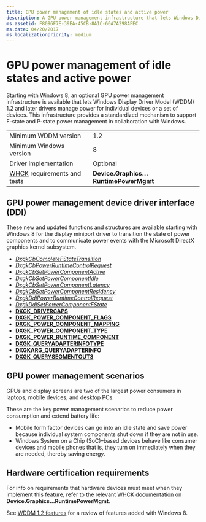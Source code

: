 ```yaml
---
title: GPU power management of idle states and active power
description: A GPU power management infrastructure that lets Windows Display Driver Model (WDDM) 1.2 and later drivers manage power for individual devices or a set of devices.
ms.assetid: F8096F7E-39EA-45CB-8A1C-60A7A298AFEC
ms.date: 04/20/2017
ms.localizationpriority: medium
---
```


# GPU power management of idle states and active power


Starting with Windows 8, an optional GPU power management infrastructure is available that lets Windows Display Driver Model (WDDM) 1.2 and later drivers manage power for individual devices or a set of devices. This infrastructure provides a standardized mechanism to support F-state and P-state power management in collaboration with Windows.

|                                                                                   |                                        |
|-----------------------------------------------------------------------------------|----------------------------------------|
| Minimum WDDM version                                                              | 1.2                                    |
| Minimum Windows version                                                           | 8                                      |
| Driver implementation                                                             | Optional                               |
| [WHCK](https://docs.microsoft.com/windows-hardware/test/hlk/windows-hardware-lab-kit) requirements and tests | **Device.Graphics…RuntimePowerMgmt** |

 

## <span id="GPU_power_management_device_driver_interface__DDI_"></span><span id="gpu_power_management_device_driver_interface__ddi_"></span><span id="GPU_POWER_MANAGEMENT_DEVICE_DRIVER_INTERFACE__DDI_"></span>GPU power management device driver interface (DDI)


These new and updated functions and structures are available starting with Windows 8 for the display miniport driver to transition the state of power components and to communicate power events with the Microsoft DirectX graphics kernel subsystem.

-   [*DxgkCbCompleteFStateTransition*](https://msdn.microsoft.com/library/windows/hardware/jj128349)
-   [*DxgkCbPowerRuntimeControlRequest*](https://msdn.microsoft.com/library/windows/hardware/hh451323)
-   [*DxgkCbSetPowerComponentActive*](https://msdn.microsoft.com/library/windows/hardware/hh451331)
-   [*DxgkCbSetPowerComponentIdle*](https://msdn.microsoft.com/library/windows/hardware/hh451336)
-   [*DxgkCbSetPowerComponentLatency*](https://msdn.microsoft.com/library/windows/hardware/hh698278)
-   [*DxgkCbSetPowerComponentResidency*](https://msdn.microsoft.com/library/windows/hardware/hh698279)
-   [*DxgkDdiPowerRuntimeControlRequest*](https://msdn.microsoft.com/library/windows/hardware/hh451396)
-   [*DxgkDdiSetPowerComponentFState*](https://msdn.microsoft.com/library/windows/hardware/hh451422)
-   [**DXGK\_DRIVERCAPS**](https://msdn.microsoft.com/library/windows/hardware/ff561062)
-   [**DXGK\_POWER\_COMPONENT\_FLAGS**](https://msdn.microsoft.com/library/windows/hardware/hh464063)
-   [**DXGK\_POWER\_COMPONENT\_MAPPING**](https://msdn.microsoft.com/library/windows/hardware/hh464067)
-   [**DXGK\_POWER\_COMPONENT\_TYPE**](https://msdn.microsoft.com/library/windows/hardware/hh464070)
-   [**DXGK\_POWER\_RUNTIME\_COMPONENT**](https://msdn.microsoft.com/library/windows/hardware/hh464073)
-   [**DXGK\_QUERYADAPTERINFOTYPE**](https://msdn.microsoft.com/library/windows/hardware/ff562010)
-   [**DXGKARG\_QUERYADAPTERINFO**](https://msdn.microsoft.com/library/windows/hardware/ff557621)
-   [**DXGK\_QUERYSEGMENTOUT3**](https://msdn.microsoft.com/library/windows/hardware/hh464082)

## <span id="GPU_power_management_scenarios"></span><span id="gpu_power_management_scenarios"></span><span id="GPU_POWER_MANAGEMENT_SCENARIOS"></span>GPU power management scenarios


GPUs and display screens are two of the largest power consumers in laptops, mobile devices, and desktop PCs.

These are the key power management scenarios to reduce power consumption and extend battery life:

-   Mobile form factor devices can go into an idle state and save power because individual system components shut down if they are not in use.
-   Windows System on a Chip (SoC)–based devices behave like consumer devices and mobile phones that is, they turn on immediately when they are needed, thereby saving energy.

## <span id="Hardware_certification_requirements"></span><span id="hardware_certification_requirements"></span><span id="HARDWARE_CERTIFICATION_REQUIREMENTS"></span>Hardware certification requirements


For info on requirements that hardware devices must meet when they implement this feature, refer to the relevant [WHCK documentation](https://docs.microsoft.com/windows-hardware/test/hlk/windows-hardware-lab-kit) on **Device.Graphics…RuntimePowerMgmt**.

See [WDDM 1.2 features](wddm-v1-2-features.md) for a review of features added with Windows 8.

 

 






